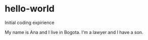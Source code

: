 # hello-world

Initial coding expirience

My name is Ana and I live in Bogota.
I'm a lawyer and I have a son.
